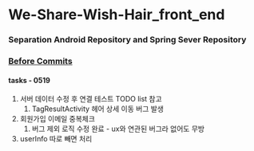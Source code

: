 # We-Share-Wish-Hair_front_end

### Separation Android Repository and Spring Sever Repository
### [Before Commits](https://github.com/EunChanNam/We-Share-Wish-Hair/tree/AND)
#### tasks - 0519
1. 서버 데이터 수정 후 연결 테스트
   TODO list 참고
    1. TagResultActivity 헤어 상세 이동 버그 발생
2. 회원가입 이메일 중복체크
   1. 버그 제외 로직 수정 완료 - ux와 연관된 버그라 없어도 무방
3. userInfo 따로 빼면 처리
